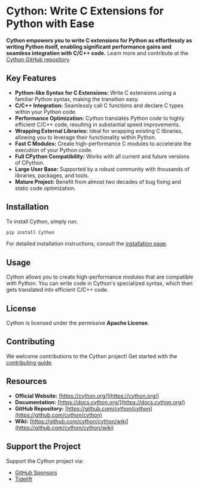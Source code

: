 # Cython: Write C Extensions for Python with Ease

**Cython empowers you to write C extensions for Python as effortlessly as writing Python itself, enabling significant performance gains and seamless integration with C/C++ code.**  Learn more and contribute at the [Cython GitHub repository](https://github.com/cython/cython).

## Key Features

*   **Python-like Syntax for C Extensions:** Write C extensions using a familiar Python syntax, making the transition easy.
*   **C/C++ Integration:** Seamlessly call C functions and declare C types within your Python code.
*   **Performance Optimization:** Cython translates Python code to highly efficient C/C++ code, resulting in substantial speed improvements.
*   **Wrapping External Libraries:** Ideal for wrapping existing C libraries, allowing you to leverage their functionality within Python.
*   **Fast C Modules:** Create high-performance C modules to accelerate the execution of your Python code.
*   **Full CPython Compatibility:**  Works with all current and future versions of CPython.
*   **Large User Base:** Supported by a robust community with thousands of libraries, packages, and tools.
*   **Mature Project:** Benefit from almost two decades of bug fixing and static code optimization.

## Installation

To install Cython, simply run:

```bash
pip install Cython
```

For detailed installation instructions, consult the [installation page](https://docs.cython.org/en/latest/src/quickstart/install.html).

## Usage

Cython allows you to create high-performance modules that are compatible with Python. You can write code in Cython's specialized syntax, which then gets translated into efficient C/C++ code.

## License

Cython is licensed under the permissive **Apache License**.

## Contributing

We welcome contributions to the Cython project!  Get started with the [contributing guide](https://github.com/cython/cython/blob/master/docs/CONTRIBUTING.rst).

## Resources

*   **Official Website:** [https://cython.org/](https://cython.org/)
*   **Documentation:** [https://docs.cython.org/](https://docs.cython.org/)
*   **GitHub Repository:** [https://github.com/cython/cython](https://github.com/cython/cython)
*   **Wiki:** [https://github.com/cython/cython/wiki](https://github.com/cython/cython/wiki)

## Support the Project

Support the Cython project via:
*   [GitHub Sponsors](https://github.com/users/scoder/sponsorship)
*   [Tidelift](https://tidelift.com/subscription/pkg/pypi-cython)